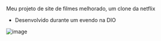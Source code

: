 
Meu projeto de site de filmes melhorado, um clone da netflix

* Desenvolvido durante um evendo na DIO

![image](https://user-images.githubusercontent.com/102103337/213956711-42dc58cf-f231-435e-8938-75f083edac31.png)
